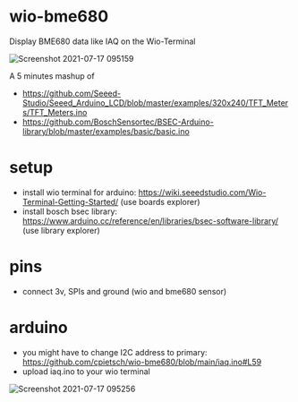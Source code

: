 # wio-bme680
Display BME680 data like IAQ on the Wio-Terminal

![Screenshot 2021-07-17 095159](https://user-images.githubusercontent.com/129529/126030298-05d37afd-27f6-4484-88b0-d16b2ddaef17.jpg)

A 5 minutes mashup of 
- https://github.com/Seeed-Studio/Seeed_Arduino_LCD/blob/master/examples/320x240/TFT_Meters/TFT_Meters.ino
- https://github.com/BoschSensortec/BSEC-Arduino-library/blob/master/examples/basic/basic.ino

# setup
- install wio terminal for arduino: https://wiki.seeedstudio.com/Wio-Terminal-Getting-Started/ (use boards explorer)
- install bosch bsec library: https://www.arduino.cc/reference/en/libraries/bsec-software-library/ (use library explorer)

# pins

- connect 3v, SPIs and ground (wio and bme680 sensor)

# arduino
- you might have to change I2C address to primary: https://github.com/cpietsch/wio-bme680/blob/main/iaq.ino#L59
- upload iaq.ino to your wio terminal

![Screenshot 2021-07-17 095256](https://user-images.githubusercontent.com/129529/126030291-5cffba84-8b99-477a-94c6-38be0672ef2b.jpg)
